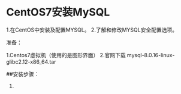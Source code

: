 # CentOS7安装MySQL
1.在CentOS中安装及配置MYSQL。
2.了解和修改MYSQL安全配置选项。

准备：

1.Centos7虚拟机（使用的是图形界面）
2.官网下载 mysql-8.0.16-linux-glibc2.12-x86_64.tar

##安装步骤：

1.
